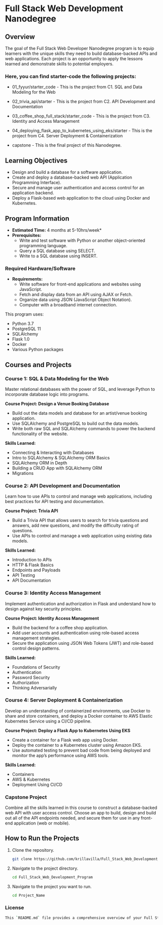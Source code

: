# Full Stack Web Development Nanodegree

## Overview

The goal of the Full Stack Web Developer Nanodegree program is to equip learners with the unique skills they need to build database-backed APIs and web applications. Each project is an opportunity to apply the lessons learned and demonstrate skills to potential employers.


### Here, you can find starter-code the following projects:

- 01_fyyur/starter_code - This is the project from C1. SQL and Data Modeling for the Web

- 02_trivia_api/starter - This is the project from C2. API Development and Documentation

- 03_coffee_shop_full_stack/starter_code - This is the project from C3. Identity and Access Management

- 04_deploying_flask_app_to_kubernetes_using_eks/starter - This is the project from C4. Server Deployment & Containerization

- capstone - This is the final project of this Nanodegree.


## Learning Objectives

- Design and build a database for a software application.
- Create and deploy a database-backed web API (Application Programming Interface).
- Secure and manage user authentication and access control for an application backend.
- Deploy a Flask-based web application to the cloud using Docker and Kubernetes.

## Program Information

- **Estimated Time:** 4 months at 5-10hrs/week*
- **Prerequisites:**
  - Write and test software with Python or another object-oriented programming language.
  - Query a SQL database using SELECT.
  - Write to a SQL database using INSERT.

### Required Hardware/Software

- **Requirements:**
  - Write software for front-end applications and websites using JavaScript.
  - Fetch and display data from an API using AJAX or Fetch.
  - Organize data using JSON (JavaScript Object Notation).
  - Computer with a broadband internet connection.

This program uses:
- Python 3.7
- PostgreSQL 11
- SQLAlchemy
- Flask 1.0
- Docker
- Various Python packages

## Courses and Projects

### Course 1: SQL & Data Modeling for the Web

Master relational databases with the power of SQL, and leverage Python to incorporate database logic into programs.

**Course Project: Design a Venue Booking Database**

- Build out the data models and database for an artist/venue booking application.
- Use SQLAlchemy and PostgreSQL to build out the data models.
- Write both raw SQL and SQLAlchemy commands to power the backend functionality of the website.

**Skills Learned:**
- Connecting & Interacting with Databases
- Intro to SQLAlchemy & SQLAlchemy ORM Basics
- SQLAlchemy ORM in Depth
- Building a CRUD App with SQLAlchemy ORM
- Migrations

### Course 2: API Development and Documentation

Learn how to use APIs to control and manage web applications, including best practices for API testing and documentation.

**Course Project: Trivia API**

- Build a Trivia API that allows users to search for trivia questions and answers, add new questions, and modify the difficulty rating of questions.
- Use APIs to control and manage a web application using existing data models.

**Skills Learned:**
- Introduction to APIs
- HTTP & Flask Basics
- Endpoints and Payloads
- API Testing
- API Documentation

### Course 3: Identity Access Management

Implement authentication and authorization in Flask and understand how to design against key security principles.

**Course Project: Identity Access Management**

- Build the backend for a coffee shop application.
- Add user accounts and authentication using role-based access management strategies.
- Secure the application using JSON Web Tokens (JWT) and role-based control design patterns.

**Skills Learned:**
- Foundations of Security
- Authentication
- Password Security
- Authorization
- Thinking Adversarially

### Course 4: Server Deployment & Containerization

Develop an understanding of containerized environments, use Docker to share and store containers, and deploy a Docker container to AWS Elastic Kubernetes Service using a CI/CD pipeline.

**Course Project: Deploy a Flask App to Kubernetes Using EKS**

- Create a container for a Flask web app using Docker.
- Deploy the container to a Kubernetes cluster using Amazon EKS.
- Use automated testing to prevent bad code from being deployed and monitor the app’s performance using AWS tools.

**Skills Learned:**
- Containers
- AWS & Kubernetes
- Deployment Using CI/CD

### Capstone Project

Combine all the skills learned in this course to construct a database-backed web API with user access control. Choose an app to build, design and build out all of the API endpoints needed, and secure them for use in any front-end application (web or mobile).

## How to Run the Projects

1. Clone the repository.
   ```bash
   git clone https://github.com/krillavilla/Full_Stack_Web_Development_Program.git

2. Navigate to the project directory.
   ```bash
   cd Full_Stack_Web_Development_Program
   ```
3. Navigate to the project you want to run.
   ```bash
   cd Project_Name
   ```
   
### License 
```bash
This `README.md` file provides a comprehensive overview of your Full Stack Web Development Nanodegree program, including learning objectives, course information, and details on each project. You can modify the repository name and URLs as needed.
   ```
